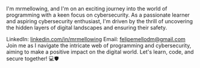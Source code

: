 I'm mrmellowing, and I'm on an exciting journey into the world of programming with a keen focus on cybersecurity. As a passionate learner and aspiring cybersecurity enthusiast, I'm driven by the thrill of uncovering the hidden layers of digital landscapes and ensuring their safety.

LinkedIn: [linkedin.com/in/mrmellowing](https://www.linkedin.com/in/ofelipemello)
Email: felipemellodm@gmail.com
Join me as I navigate the intricate web of programming and cybersecurity, aiming to make a positive impact on the digital world. Let's learn, code, and secure together! 💻🛡️
